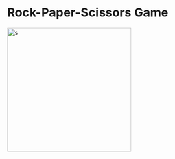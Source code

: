 # Rock-Paper-Scissors Game

<img width="289" alt="s" src="https://user-images.githubusercontent.com/37559933/42146427-b4b7212a-7d95-11e8-8f8c-b5e911e83654.PNG">

